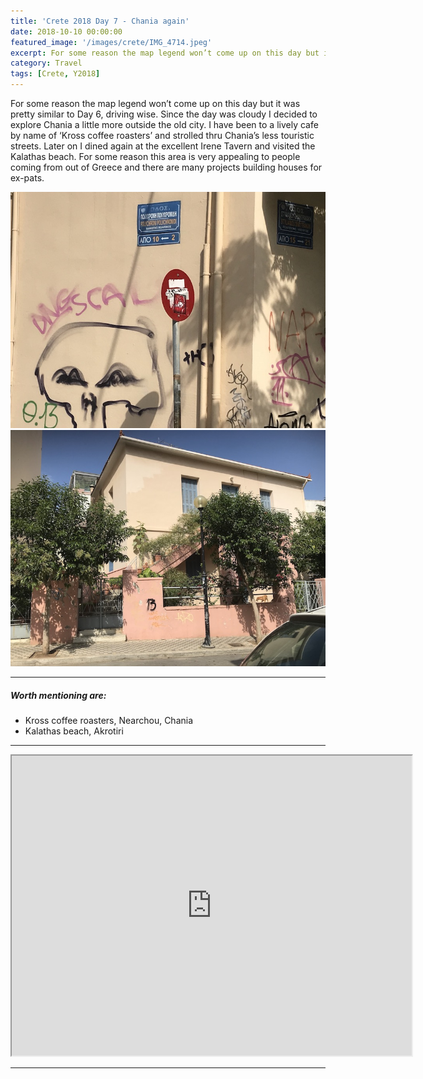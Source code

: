 ```yaml
---
title: 'Crete 2018 Day 7 - Chania again'
date: 2018-10-10 00:00:00
featured_image: '/images/crete/IMG_4714.jpeg'
excerpt: For some reason the map legend won’t come up on this day but it was pretty similar to Day 6
category: Travel
tags: [Crete, Y2018]
---
```


For some reason the map legend won’t come up on this day but it was pretty similar to Day 6, driving wise. Since the day was cloudy I decided to explore Chania a little more outside the old city. I have been to a lively cafe by name of ‘Kross coffee roasters’ and strolled thru Chania’s less touristic streets. Later on I dined again at the excellent Irene Tavern and visited the Kalathas beach. For some reason this area is very appealing to people coming from out of Greece and there are many projects building houses for ex-pats.
<div class="gallery" data-columns="3">
	<img src="/images/crete/IMG_4713.jpeg">
	<img src="/images/crete/IMG_4714.jpeg">

</div>

---

##### Worth mentioning  are:


* Kross coffee roasters, Nearchou, Chania
* Kalathas beach, Akrotiri


---

<iframe src="https://www.google.com/maps/d/embed?mid=1EI7ENoD2SV9LTwWcWRZ5QfC_yS2sBrk6" width="640" height="480"></iframe>

---
